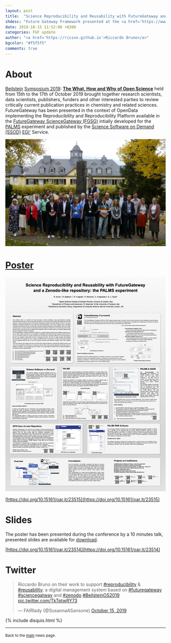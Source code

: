 ```yaml
---
layout: post
title:  "Science Reproducibility and Reusability with FutureGateway and a Zenodo-like repository: the PALMS experiment"
shdesc: "Future Gateway Framework presented at the <a href='https://www.beilstein-institut.de'>Beilstein</a> <a href='https://www.beilstein-institut.de/en/symposia/open-science'>Open Science Symposium 2019</a> as poster plus 10' presentation titled: &#34;Science Reproducibility and Reusability with FutureGateway and a Zenodo-like repository: the PALMS experiment&#34;."
date: 2019-10-15 11:52:00 +0200
categories: FGF update
author: "<a href='https://ricsxn.github.io'>Riccardo Bruno</a>"
bgcolor: "#f5f5f5"
comments: true
---
```


# About
[Beilstein][BEILSTEIN] [Symposium 2019][OSSYMP19]: **[The What, How and Why of Open Science][ABSTRACT_BOOK]** held from 15th to the 17th of October 2019 brought together research scientists, data scientists, publishers, funders and other interested parties to review critically current publication practices in chemistry and related sciences. FutureGateway has been presented in the context of OpenData implementing the Reproducibility and Reproducibility Platform available in the [FutureGateway ScienceGateway (FGSG)][FGSG] intially developed for the [PALMS][PALMS] experiment and published by the [Science Software on Demand (SSOD)][SSOD] [EGI'][EGI] Service.

![PHOTO](/images/Beilstein19.jpg)

# [Poster][POSTER]

![POSTER](/images/OS_Symposium19_Poster.png)

[https://doi.org/10.15161/oar.it/23515](https://doi.org/10.15161/oar.it/23515)

# Slides
The poster has been presented during the conference by a 10 minutes talk, presented slides are available for [download][SLIDES].

[https://doi.org/10.15161/oar.it/23514](https://doi.org/10.15161/oar.it/23514)

# Twitter
<blockquote class="twitter-tweet"><p lang="en" dir="ltr">Riccardo Bruno on their work to support <a href="https://twitter.com/hashtag/reproducibility?src=hash&amp;ref_src=twsrc%5Etfw">#reproducibility</a> &amp; <a href="https://twitter.com/hashtag/reusability?src=hash&amp;ref_src=twsrc%5Etfw">#reusability</a>: a digital management system based on <a href="https://twitter.com/hashtag/futuregateway?src=hash&amp;ref_src=twsrc%5Etfw">#futuregateway</a> <a href="https://twitter.com/hashtag/sciencegatway?src=hash&amp;ref_src=twsrc%5Etfw">#sciencegatway</a> and <a href="https://twitter.com/hashtag/zenodo?src=hash&amp;ref_src=twsrc%5Etfw">#zenodo</a> <a href="https://twitter.com/hashtag/BeilsteinOS2019?src=hash&amp;ref_src=twsrc%5Etfw">#BeilsteinOS2019</a> <a href="https://t.co/TkTptwRY73">pic.twitter.com/TkTptwRY73</a></p>&mdash; FAIRlady (@SusannaASansone) <a href="https://twitter.com/SusannaASansone/status/1184033784246747136?ref_src=twsrc%5Etfw">October 15, 2019</a></blockquote> <script async src="https://platform.twitter.com/widgets.js" charset="utf-8"></script>

{% include disquis.html %}
<hr>
<p><small>Back to the <a href="/news/">main</a> news page.</small></p>


[BEILSTEIN]: https://www.beilstein-institut.de/
[OSSYMP19]: https://www.beilstein-institut.de/en/symposia/open-science
[OSSYMPDOC]: https://www.beilstein-institut.de/files/abstract_book_beilstein_openscience_symposium_2019_online.pdf
[POSTER]: /media/OS_Symposium19_Poster.pdf
[SLIDES]: /media/OS_Symposium19_Slides4presentation.pdf
[REPRCRYSIS]: https://www.nature.com/news/1-500-scientists-lift-the-lid-on-reproducibility-1.19970
[SSOD]: https://fgsg.egi.eu/egissod/web/ssod/
[FGSG]: /fgf/update/2019/09/11/fgsg.html
[PALMS]: /fgf/update/2019/09/16/palms.html
[EGI]: https://www.egi.eu
[PHOTO]: /images/Beilstein19.jpg
[ABSTRACT_BOOK]: https://www.beilstein-institut.de/files/abstract_book_beilstein_openscience_symposium_2019_online.pdf